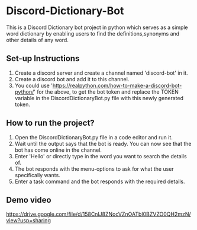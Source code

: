 # Discord-Dictionary-Bot
This is a Discord Dictionary bot project in python which serves as a simple word dictionary by enabling users to find the definitions,synonyms and other details of any word. 

## Set-up Instructions
1. Create a discord server and create a channel named 'discord-bot' in it.
2. Create a discord bot and add it to this channel.
3. You could use 'https://realpython.com/how-to-make-a-discord-bot-python/' for the above, to get the bot token and replace the TOKEN variable in the DiscordDictionaryBot.py file with this newly generated token.

## How to run the project?
1. Open the DiscordDictionaryBot.py file in a code editor and run it. 
2. Wait until the output says that the bot is ready. You can now see that the bot has come online in the channel.
3. Enter 'Hello' or directly type in the word you want to search the details of.
4. The bot responds with the menu-options to ask for what the user specifically wants.
5. Enter a task command and the bot responds with the required details.

## Demo video
https://drive.google.com/file/d/158CnlJ8ZNocVZnOATbI0BZVZO0QH2mzN/view?usp=sharing
